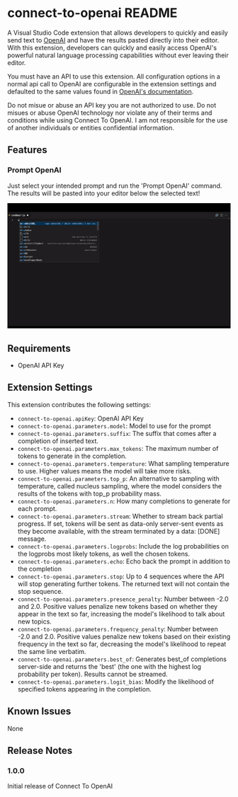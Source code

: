 # connect-to-openai README

A Visual Studio Code extension that allows developers to quickly and easily send text to [OpenAI](https://openai.com) and have the results pasted directly into their editor. With this extension, developers can quickly and easily access OpenAI's powerful natural language processing capabilities without ever leaving their editor.

You must have an API to use this extension. All configuration options in a normal api call to OpenAI are configurable in the extension settings and defaulted to the same values found in [OpenAI's documentation](https://beta.openai.com/docs/api-reference/completions/create).

Do not misue or abuse an API key you are not authorized to use. Do not misues or abuse OpenAI technology nor violate any of their terms and conditions while using Connect To OpenAI. I am not responsible for the use of another individuals or entities confidential information. 

## Features

### Prompt OpenAI

Just select your intended prompt and run the 'Prompt OpenAI' command. The results will be pasted into your editor below the selected text!

![Connect To OpenAI Example](images/connecttoopenai1.gif)

## Requirements

- OpenAI API Key

## Extension Settings

This extension contributes the following settings:

* `connect-to-openai.apiKey`: OpenAI API Key
* `connect-to-openai.parameters.model`: Model to use for the prompt
* `connect-to-openai.parameters.suffix`: The suffix that comes after a completion of inserted text.
* `connect-to-openai.parameters.max_tokens`: The maximum number of tokens to generate in the completion.
* `connect-to-openai.parameters.temperature`: What sampling temperature to use. Higher values means the model will take more risks.
* `connect-to-openai.parameters.top_p`: An alternative to sampling with temperature, called nucleus sampling, where the model considers the results of the tokens with top_p probability mass.
* `connect-to-openai.parameters.n`: How many completions to generate for each prompt.
* `connect-to-openai.parameters.stream`: Whether to stream back partial progress. If set, tokens will be sent as data-only server-sent events as they become available, with the stream terminated by a data: [DONE] message.
* `connect-to-openai.parameters.logprobs`: Include the log probabilities on the logprobs most likely tokens, as well the chosen tokens.
* `connect-to-openai.parameters.echo`: Echo back the prompt in addition to the completion
* `connect-to-openai.parameters.stop`: Up to 4 sequences where the API will stop generating further tokens. The returned text will not contain the stop sequence.
* `connect-to-openai.parameters.presence_penalty`: Number between -2.0 and 2.0. Positive values penalize new tokens based on whether they appear in the text so far, increasing the model's likelihood to talk about new topics.
* `connect-to-openai.parameters.frequency_penalty`: Number between -2.0 and 2.0. Positive values penalize new tokens based on their existing frequency in the text so far, decreasing the model's likelihood to repeat the same line verbatim.
* `connect-to-openai.parameters.best_of`: Generates best_of completions server-side and returns the 'best' (the one with the highest log probability per token). Results cannot be streamed.
* `connect-to-openai.parameters.logit_bias`: Modify the likelihood of specified tokens appearing in the completion.

## Known Issues

None

## Release Notes

### 1.0.0
Initial release of Connect To OpenAI
